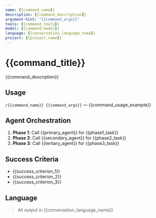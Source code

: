 ```yaml
---
name: {{command_name}}
description: {{command_description}}
argument-hint: "{{command_args}}"
tools: {{command_tools}}
model: {{command_model}}
language: {{conversation_language_name}}
project: {{project_name}}
---
```


# {{command_title}}

{{command_description}}

## Usage

`/{{command_name}} {{command_args}}` — {{command_usage_example}}

## Agent Orchestration

1. **Phase 1**: Call {{primary_agent}} for {{phase1_task}}
2. **Phase 2**: Call {{secondary_agent}} for {{phase2_task}}
3. **Phase 3**: Call {{tertiary_agent}} for {{phase3_task}}

## Success Criteria

- {{success_criterion_1}}
- {{success_criterion_2}}
- {{success_criterion_3}}

## Language

> All output in {{conversation_language_name}}

